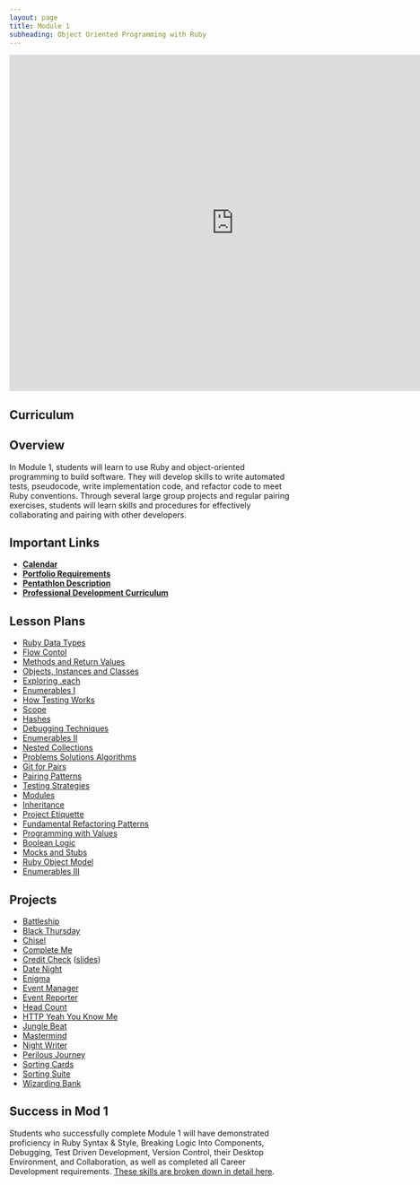 ```yaml
---
layout: page
title: Module 1
subheading: Object Oriented Programming with Ruby
---
```


<iframe src="https://calendar.google.com/calendar/embed?src=casimircreative.com_59k8msrrc2ddhcv787vubvp0s4@group.calendar.google.com&ctz=America/Denver&mode=week" style="border: 0" width="800" height="600" frameborder="0" scrolling="no"></iframe>

## Curriculum
<!--
<ul class="outlines">
  <a href="weekly_outlines/week_1">
    <li class="outline">
    Week 1
    </li>
  </a>
  <a href="weekly_outlines/week_2">
    <li class="outline">
    Week 2
    </li>
  </a>
  <a href="weekly_outlines/week_3">
    <li class="outline">
    Week 3
    </li>
  </a>
  <a href="weekly_outlines/week_4">
    <li class="outline">
    Week 4
    </li>
  </a>
  <a href="weekly_outlines/week_5">
    <li class="outline">
    Week 5
    </li>
  </a>
  <a href="weekly_outlines/week_6">
    <li class="outline">
    Week 6
    </li>
  </a>
</ul>
-->

## Overview

In Module 1, students will learn to use Ruby and object-oriented programming to build software. They will develop skills to write automated tests, pseudocode, write implementation code, and refactor code to meet Ruby conventions. Through several large group projects and regular pairing exercises, students will learn skills and procedures for effectively collaborating and pairing with other developers.

## Important Links

*   [__Calendar__](http://bit.ly/2k6ksyH)
*   [__Portfolio Requirements__](portfolios)
*   [__Pentathlon Description__](pentathlon)
*   [__Professional Development Curriculum__](https://github.com/turingschool/career-development-curriculum/tree/master/module_one)

## Lesson Plans

* [Ruby Data Types](./lessons/ruby_data_types)
* [Flow Contol](./lessons/flow_control)
* [Methods and Return Values](./lessons/methods_and_return_values)
* [Objects, Instances and Classes](./lessons/objects_classes_instances)
* [Exploring .each](./lessons/exploring_each)
* [Enumerables I](./lessons/beginner_enumerables)
* [How Testing Works](./lessons/how_testing_works)
* [Scope](./lessons/intro_to_scope)
* [Hashes](./lessons/introducing_hashes)
* [Debugging Techniques](./lessons/debugging_techniques)
* [Enumerables II](./lessons/intermediate_enumerables)
* [Nested Collections](./lessons/nested_collections)
* [Problems Solutions Algorithms](./lessons/problems_solutions_algorithms)
* [Git for Pairs](./lessons/git_for_pairs_new)
* [Pairing Patterns](./lessons/pairing_patterns)
* [Testing Strategies](./lessons/testing_strategies_1)
* [Modules](./lessons/modules)
* [Inheritance](./lessons/inheritance)
* [Project Etiquette](./lessons/project_etiquette)
* [Fundamental Refactoring Patterns](./lessons/fundamental_refactoring_patterns)
* [Programming with Values]()
* [Boolean Logic](./lessons/boolean_logic)
* [Mocks and Stubs](./lessons/mocks_stubs)
* [Ruby Object Model](./lessons/ruby_object_model)
* [Enumerables III](./lessons/advanced_enumerables)


## Projects

* [Battleship](./projects/battleship)
* [Black Thursday](./projects/black_thursday)  
* [Chisel](./projects/chisel)
* [Complete Me](./projects/complete_me)
* [Credit Check](./projects/credit_check.markdown) ([slides](./slides/credit_check))
* [Date Night](./projects/date_night)
* [Enigma](./projects/enigma)
* [Event Manager](./projects/eventmanager)
* [Event Reporter](./projects/event_reporter)
* [Head Count](./projects/headcount)
* [HTTP Yeah You Know Me](./projects/http_yeah_you_know_me)
* [Jungle Beat](./projects/jungle_beat)
* [Mastermind](./projects/mastermind)
* [Night Writer](./projects/night_writer)
* [Perilous Journey](./projects/perilous_journey)
* [Sorting Cards](./projects/sorting_cards)
* [Sorting Suite](./projects/sorting_suite)
* [Wizarding Bank](./projects/wizarding_bank)

## Success in Mod 1

Students who successfully complete Module 1 will have demonstrated proficiency in Ruby Syntax & Style, Breaking Logic Into Components, Debugging, Test Driven Development, Version Control, their Desktop Environment, and Collaboration, as well as completed all Career Development requirements. [These skills are broken down in detail here](success).
